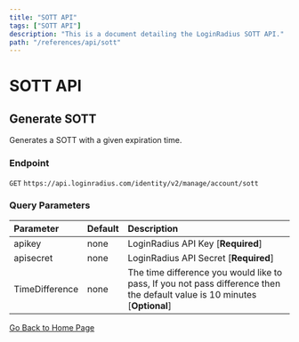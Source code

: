 ```yaml
---
title: "SOTT API"
tags: ["SOTT API"]
description: "This is a document detailing the LoginRadius SOTT API."
path: "/references/api/sott"
---
```


# SOTT API

## Generate SOTT

  Generates a SOTT with a given expiration time.

  ### Endpoint
  `GET` `https://api.loginradius.com/identity/v2/manage/account/sott`

  ### Query Parameters
  | Parameter    | Default | Description |
  | :------------ | :------- | :-------------------------------------------------------------------------------- |
  | apikey | none | LoginRadius API Key [**Required**] |
  | apisecret | none | LoginRadius API Secret [**Required**] |
  | TimeDifference | none | The time difference you would like to pass, If you not pass difference then the default value is 10 minutes [**Optional**] |

[Go Back to Home Page](/)
